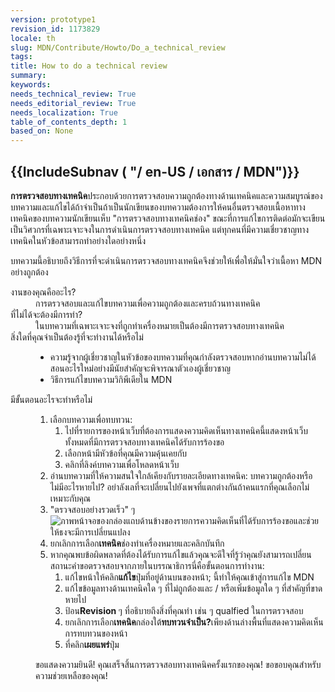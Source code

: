 ```yaml
---
version: prototype1
revision_id: 1173829
locale: th
slug: MDN/Contribute/Howto/Do_a_technical_review
tags: 
title: How to do a technical review
summary: 
keywords: 
needs_technical_review: True
needs_editorial_review: True
needs_localization: True
table_of_contents_depth: 1
based_on: None
---
```

<h2 id="IncludeSubnav_(_en-US_เอกสาร_MDN)"><font><font><font><font>{{IncludeSubnav ( "/ en-US / เอกสาร / MDN")}}</font></font></font></font></h2>

<p class="summary"><strong><font><font><font><font>การตรวจสอบทางเทคนิค</font></font></font></font></strong><font><font><font><font>ประกอบด้วยการตรวจสอบความถูกต้องทางด้านเทคนิคและความสมบูรณ์ของบทความและแก้ไขได้ถ้าจำเป็น</font></font></font><font><font><font>ถ้าเป็นนักเขียนของบทความต้องการให้คนอื่นตรวจสอบเนื้อหาทางเทคนิคของบทความนักเขียนเห็บ "การตรวจสอบทางเทคนิคช่อง" ขณะที่การแก้ไข</font></font></font><font><font><font>การติดต่อมักจะเขียนเป็นวิศวกรที่เฉพาะเจาะจงในการดำเนินการตรวจสอบทางเทคนิค แต่ทุกคนที่มีความเชี่ยวชาญทางเทคนิคในหัวข้อสามารถทำอย่างใดอย่างหนึ่ง</font></font></font></font></p>

<p><span class="seoSummary"><font><font><font><font>บทความนี้อธิบายถึงวิธีการที่จะดำเนินการตรวจสอบทางเทคนิคจึงช่วยให้เพื่อให้มั่นใจว่าเนื้อหา MDN อย่างถูกต้อง</font></font></font></font></span></p>

<dl>
 <dt><font><font><font><font>งานของคุณคืออะไร?</font></font></font></font></dt>
 <dd><font><font><font><font>การตรวจสอบและแก้ไขบทความเพื่อความถูกต้องและครบถ้วนทางเทคนิค</font></font></font></font></dd>
 <dt><font><font><font><font>ที่ไม่ได้จะต้องมีการทำ?</font></font></font></font></dt>
 <dd><font><font><font><font>ในบทความที่เฉพาะเจาะจงที่ถูกทำเครื่องหมายเป็นต้องมี</font></font></font><font><font><font>การตรวจสอบทางเทคนิค</font></font></font></font></dd>
 <dt><font><font><font><font>สิ่งใดที่คุณจำเป็นต้องรู้ที่จะทำงานได้หรือไม่</font></font></font></font></dt>
 <dd>
 <ul>
  <li><font><font><font><font>ความรู้จากผู้เชี่ยวชาญในหัวข้อของบทความที่คุณกำลังตรวจสอบ</font></font></font><font><font><font>หากอ่านบทความไม่ได้สอนอะไรใหม่อย่างมีนัยสำคัญจะพิจารณาตัวเองผู้เชี่ยวชาญ</font></font></font></font></li>
  <li><font><font><font><font>วิธีการแก้ไขบทความวิกิพีเดียใน MDN</font></font></font></font></li>
 </ul>
 </dd>
 <dt><font><font><font><font>มีขั้นตอนอะไรจะทำหรือไม่</font></font></font></font></dt>
 <dd>
 <ol>
  <li><font><font><font><font>เลือกบทความเพื่อทบทวน:</font></font></font></font>
   <ol>
    <li><font><font><font><font>ไปที่รายการของหน้าเว็บที่ต้องการ</font></font></font><font><font><font>แสดงความคิดเห็นทางเทคนิค</font></font></font><font><font><font>นี้แสดงหน้าเว็บทั้งหมดที่มีการตรวจสอบทางเทคนิคได้รับการร้องขอ</font></font></font></font></li>
    <li><font><font><font><font>เลือกหน้ามีหัวข้อที่คุณมีความคุ้นเคยกับ</font></font></font></font></li>
    <li><font><font><font><font>คลิกที่ลิงค์บทความเพื่อโหลดหน้าเว็บ</font></font></font></font></li>
   </ol>
  </li>
  <li><a id="core-steps" name="core-steps"></a><font><font><font><font>อ่านบทความที่ให้ความสนใจใกล้เคียงกับรายละเอียดทางเทคนิค: บทความถูกต้องหรือไม่</font></font></font><font><font><font>มีอะไรหายไป? </font></font></font><font><font><font>อย่าลังเลที่จะเปลี่ยนไปยังเพจที่แตกต่างกันถ้าคนแรกที่คุณเลือกไม่เหมาะกับคุณ</font></font></font></font></li>
  <li><font><font><font><font>"ตรวจสอบอย่างรวดเร็ว" </font></font></font><font><font><font>ๆ</font></font></font></font><br />
   <img alt="ภาพหน้าจอของกล่องแถบด้านข้างของรายการความคิดเห็นที่ได้รับการร้องขอและช่วยให้ธงจะมีการเปลี่ยนแปลง" src="https://mdn.mozillademos.org/files/13016/SidebarTechReviewRequested.png" /></li>
  <li><font><font><font><font>ยกเลิกการเลือก</font></font></font></font><strong><font><font><font><font>เทคนิค</font></font></font></font></strong><font><font><font><font>ช่องทำเครื่องหมายและคลิก</font></font></font><font><font><font>บันทึก</font></font></font></font></li>
  <li><font><font><font><font>หากคุณพบข้อผิดพลาดที่ต้องได้รับการแก้ไขแล้วคุณจะดีใจที่รู้ว่าคุณยังสามารถเปลี่ยนสถานะคำขอตรวจสอบจากภายในบรรณาธิการ</font></font></font><font><font><font>นี่คือขั้นตอนการทำงาน:</font></font></font></font>
   <ol>
    <li><font><font><font><font>แก้ไขหน้าให้คลิก</font></font></font></font><strong><font><font><font><font>แก้ไข</font></font></font></font></strong><font><font><font><font>ปุ่มที่อยู่ด้านบนของหน้า; </font></font></font><font><font><font>นี้ทำให้คุณเข้าสู่</font></font></font><font><font><font>การแก้ไข MDN</font></font></font></font></li>
    <li><font><font><font><font>แก้ไขข้อมูลทางด้านเทคนิคใด ๆ ที่ไม่ถูกต้องและ / หรือเพิ่มข้อมูลใด ๆ ที่สำคัญที่ขาดหายไป</font></font></font></font></li>
    <li><font><font><font><font>ป้อน</font></font></font></font><strong><font><font><font><font>Revision </font></font></font></font></strong><font><font><font><font>ๆ ที่อธิบายถึงสิ่งที่คุณทำ เช่น </font></font></font></font><font><font><font><font>ๆ </font></font></font><font><font><font>qualfied ในการตรวจสอบ</font></font></font></font></li>
    <li><font><font><font><font>ยกเลิกการเลือก</font></font></font><strong><font><font><font>เทคนิค</font></font></font></strong><font><font><font>กล่องใต้</font></font></font><strong><font><font><font>ทบทวนจำเป็น?</font></font></font></strong><font><font><font>เพียงด้านล่างพื้นที่แสดงความคิดเห็นการทบทวนของหน้า</font></font></font></font><em> </em></li>
    <li><font><font><font><font>ที่คลิก</font></font></font></font><strong><font><font><font><font>เผยแพร่</font></font></font></font></strong><font><font><font><font>ปุ่ม</font></font></font></font></li>
   </ol>
  </li>
 </ol>

 <p><font><font><font><font>ขอแสดงความยินดี! </font></font></font><font><font><font>คุณเสร็จสิ้นการตรวจสอบทางเทคนิคครั้งแรกของคุณ! </font></font></font><font><font><font>ขอขอบคุณสำหรับความช่วยเหลือของคุณ!</font></font></font></font></p>
 </dd>
</dl>

